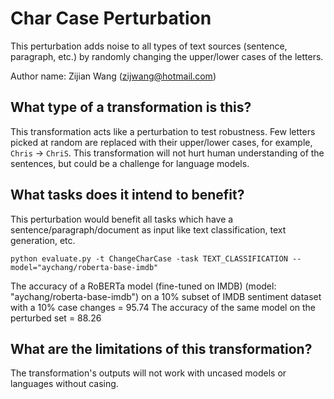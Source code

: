 # Char Case Perturbation
This perturbation adds noise to all types of text sources (sentence, paragraph, etc.) by randomly changing the upper/lower cases of the letters. 

Author name: Zijian Wang (zijwang@hotmail.com)

## What type of a transformation is this?
This transformation acts like a perturbation to test robustness. Few letters picked at random are replaced with their upper/lower cases, for example, `Chris` -> `ChriS`. This transformation will not hurt human understanding of the sentences, but could be a challenge for language models.

## What tasks does it intend to benefit?
This perturbation would benefit all tasks which have a sentence/paragraph/document as input like text classification, text generation, etc. 

```
python evaluate.py -t ChangeCharCase -task TEXT_CLASSIFICATION --model="aychang/roberta-base-imdb"
```

The accuracy of a RoBERTa model (fine-tuned on IMDB) (model: "aychang/roberta-base-imdb") 
on a 10% subset of IMDB sentiment dataset with a 10% case changes = 95.74
The accuracy of the same model on the perturbed set = 88.26



## What are the limitations of this transformation?
The transformation's outputs will not work with uncased models or languages without casing. 
